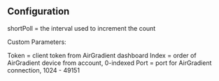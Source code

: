 ## Configuration

shortPoll = the interval used to increment the count

Custom Parameters:

Token = client token from AirGradient dashboard
Index = order of AirGradient device from account, 0-indexed
Port = port for AirGradient connection, 1024 - 49151

